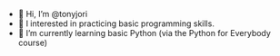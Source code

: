 - 👋 Hi, I’m @tonyjori
- 👀 I interested in practicing basic programming skills.
- 🌱 I’m currently learning basic Python (via the Python for Everybody course)

<!---
tonyjori/tonyjori is a ✨ special ✨ repository because its `README.md` (this file) appears on your GitHub profile.
You can click the Preview link to take a look at your changes.
--->
